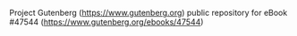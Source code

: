 Project Gutenberg (https://www.gutenberg.org) public repository for eBook #47544 (https://www.gutenberg.org/ebooks/47544)
